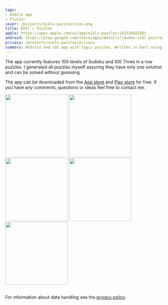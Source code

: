 ```yaml
---
tags:
- mobile app
- Flutter 
cover: /projects/nikls-puzzles/icon.png
title: Nikl's Puzzles
apple: https://apps.apple.com/us/app/nikls-puzzles/id1529182561
android: https://play.google.com/store/apps/details?id=dev.nikl.puzzles
privacy: /projects/nikls-puzzles/privacy
summary: Android and iOS app with logic puzzles. Written in Dart using Flutter and featuring self generated puzzles.
---
```


The app currently features 100 levels of Sudoku and 100 Three in a row puzzles. I generated all puzzles myself assuring they have only one solution and can be solved without guessing.

The app can be downloaded from the [App store](https://apps.apple.com/us/app/nikls-puzzles/id1529182561) and [Play store](https://play.google.com/store/apps/details?id=dev.nikl.puzzles) for free. If you have any comments, questions or ideas feel free to contact me.


<div class="row">
<img style="width: 200px;" src="home_view.png">
<img style="width: 200px;" src="threeinarow_level.png">
<img style="width: 200px;" src="threeinarow_help.png">
<img style="width: 200px;" src="sudoku_level.png">
<img style="width: 200px;" src="sudoku_help.png">
</div>
<br/>

For information about data handling see the [privacy policy](privacy).

